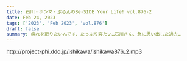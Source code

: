 ```yaml
---
title: 石川・ホンマ・ぶるんのBe-SIDE Your Life! vol.876-2
date: Feb 24, 2023
tags: ['2023', 'Feb 2023', 'vol.876']
draft: false
summary: 疲れを取りたいんです、たっぷり寝たい…石川さん、急に思い出した過去…
---
```


http://project-phi.ddo.jp/ishikawa/ishikawa876_2.mp3
